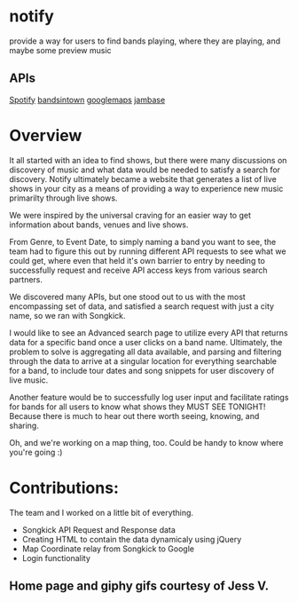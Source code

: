 # notify
provide a way for users to find bands playing, where they are playing, and maybe some preview music

APIs
------
[Spotify](https://developer.spotify.com/web-api/)
[bandsintown](https://app.swaggerhub.com/apis/Bandsintown/PublicAPI/3.0.0)
[googlemaps](https://developers.google.com/maps/documentation/geocoding/start)
[jambase](http://developer.jambase.com/)


# Overview

It all started with an idea to find shows, but there were many discussions on discovery of music and what data would be needed to satisfy a search for discovery. Notify ultimately became a website that generates a list of live shows in your city as a means of providing a way to experience new music primarilty through live shows. 

We were inspired by the universal craving for an easier way to get information about bands, venues and live shows. 

From Genre, to Event Date, to simply naming a band you want to see, the team had to figure this out by running different API requests to see what we could get, where even that held it's own barrier to entry by needing to successfully request and receive API access keys from various search partners.

We discovered many APIs, but one stood out to us with the most encompassing set of data, and satisfied a search request with just a city name, so we ran with Songkick.

I would like to see an Advanced search page to utilize every API that returns data for a specific band once a user clicks on a band name. Ultimately, the problem to solve is aggregating all data available, and parsing and filtering through the data to arrive at a singular location for everything searchable for a band, to include tour dates and song snippets for user discovery of live music. 

Another feature would be to successfully log user input and facilitate ratings for bands for all users to know what shows they MUST SEE TONIGHT! Because there is much to hear out there worth seeing, knowing, and sharing.

Oh, and we're working on a map thing, too. Could be handy to know where you're going :)

# Contributions:

The team and I worked on a little bit of everything.

- Songkick API Request and Response data
- Creating HTML to contain the data dynamicaly using jQuery
- Map Coordinate relay from Songkick to Google
- Login functionality

## Home page and giphy gifs courtesy of Jess V.
